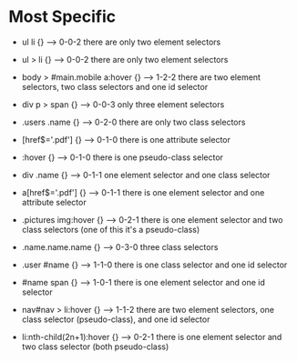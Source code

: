 # Most Specific

* ul li {} --> 0-0-2 there are only two element selectors

* ul > li {} --> 0-0-2 there are only two element selectors

* body > #main.mobile a:hover {} --> 1-2-2 there are two element selectors, two class selectors and one id selector

* div p > span {} --> 0-0-3 only three element selectors

* .users .name {} --> 0-2-0 there are only two class selectors

* [href$='.pdf'] {} --> 0-1-0 there is one attribute selector

* :hover {} --> 0-1-0 there is one pseudo-class selector

* div .name {} --> 0-1-1 one element selector and one class selector

* a[href$='.pdf'] {} --> 0-1-1 there is one element selector and one attribute selector 

* .pictures img:hover {} --> 0-2-1 there is one element selector and two class selectors (one of this it's a pseudo-class) 

* .name.name.name {} --> 0-3-0 three class selectors

* .user #name {} --> 1-1-0 there is one class selector and one id selector

* #name span {} --> 1-0-1 there is one element selector and one id selector

* nav#nav > li:hover {} --> 1-1-2 there are two element selectors, one class selector (pseudo-class), and one id selector

* li:nth-child(2n+1):hover {} --> 0-2-1 there is one element selector and two class selector (both pseudo-class)
